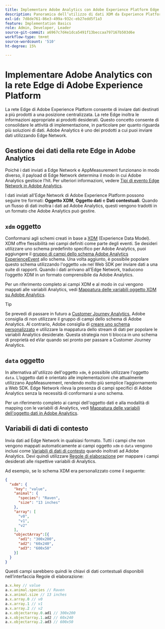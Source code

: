 ```yaml
---
title: Implementare Adobe Analytics con Adobe Experience Platform Edge
description: Panoramica dell’utilizzo di dati XDM da Experience Platform in Adobe Analytics
exl-id: 7d8de761-86e3-499a-932c-eb27edd5f1a3
feature: Implementation Basics
role: Admin, Developer, Leader
source-git-commit: a6967c7d4e1dca5491f13beccaa797167b503d6e
workflow-type: tm+mt
source-wordcount: '510'
ht-degree: 15%

---
```


# Implementare Adobe Analytics con la rete Edge di Adobe Experience Platform

La rete Edge di Adobe Experience Platform consente di inviare dati destinati a più prodotti a una posizione centralizzata. La rete Edge inoltra le informazioni appropriate ai prodotti desiderati. Questo concetto consente di consolidare le attività di implementazione, in particolare per quanto riguarda più soluzioni di dati. Adobe Analytics è uno dei prodotti a cui puoi inviare dati utilizzando Edge Network.

## Gestione dei dati della rete Edge in Adobe Analytics

Poiché i dati inviati a Edge Network e AppMeasurement funzionano in modo diverso, il payload di Edge Network determina il modo in cui Adobe Analytics gestisce l’hit. Per ulteriori informazioni, vedere [Tipi di evento Edge Network in Adobe Analytics](hit-types.md).

I dati inviati all&#39;Edge Network di Adobe Experience Platform possono seguire tre formati: **Oggetto XDM**, **Oggetto dati** e **Dati contestuali**. Quando un flusso di dati inoltra i dati ad Adobe Analytics, questi vengono tradotti in un formato che Adobe Analytics può gestire.

## `xdm` oggetto

Conformarsi agli schemi creati in base a [XDM](https://experienceleague.adobe.com/it/docs/experience-platform/xdm/home) (Experience Data Model). XDM offre flessibilità nei campi definiti come parte degli eventi. Se desideri utilizzare uno schema predefinito specifico per Adobe Analytics, puoi aggiungere il [gruppo di campi dello schema Adobe Analytics ExperienceEvent](https://experienceleague.adobe.com/it/docs/experience-platform/xdm/field-groups/event/analytics-full-extension) allo schema. Una volta aggiunto, è possibile popolare questo schema utilizzando l&#39;oggetto `xdm` nel Web SDK per inviare dati a una suite di rapporti. Quando i dati arrivano all’Edge Network, traducono l’oggetto XDM in un formato comprensibile da Adobe Analytics.

Per un riferimento completo ai campi XDM e al modo in cui vengono mappati alle variabili Analytics, vedi [Mappatura delle variabili oggetto XDM su Adobe Analytics](xdm-var-mapping.md).

>[!TIP]
>
>Se prevedi di passare in futuro a [Customer Journey Analytics](https://experienceleague.adobe.com/it/docs/analytics-platform/using/cja-landing), Adobe consiglia di non utilizzare il gruppo di campi dello schema di Adobe Analytics. Al contrario, Adobe consiglia di [creare uno schema personalizzato](https://experienceleague.adobe.com/it/docs/analytics-platform/using/compare-aa-cja/upgrade-to-cja/schema/cja-upgrade-schema-architect) e utilizzare la mappatura dello stream di dati per popolare le variabili Analytics desiderate. Questa strategia non ti blocca in uno schema di proprietà ed eVar quando sei pronto per passare a Customer Journey Analytics.

## `data` oggetto

In alternativa all&#39;utilizzo dell&#39;oggetto `xdm`, è possibile utilizzare l&#39;oggetto `data`. L’oggetto dati è orientato alle implementazioni che attualmente utilizzano AppMeasurement, rendendo molto più semplice l’aggiornamento a Web SDK. Edge Network rileva la presenza di campi specifici di Adobe Analytics senza la necessità di conformarsi a uno schema.

Per un riferimento completo ai campi dell&#39;oggetto dati e alla modalità di mapping con le variabili di Analytics, vedi [Mappatura delle variabili dell&#39;oggetto dati in Adobe Analytics](data-var-mapping.md).

## Variabili di dati di contesto

Invia dati ad Edge Network in qualsiasi formato. Tutti i campi che non vengono mappati automaticamente ai campi oggetto `xdm` o `data` vengono inclusi come [Variabili di dati di contesto](/help/implement/vars/page-vars/contextdata.md) quando inoltrati ad Adobe Analytics. Devi quindi utilizzare [Regole di elaborazione](/help/admin/tools/manage-rs/edit-settings/general/processing-rules/pr-overview.md) per mappare i campi desiderati alle rispettive variabili di Analytics.

Ad esempio, se lo schema XDM era personalizzato come il seguente:

```json
{
  "xdm": {
    "key": "value",
    "animal": {
      "species": "Raven",
      "size": "13 inches"
    },
    "array": [
      "v0",
      "v1",
      "v2"
    ],
    "objectArray":[{
      "ad1": "300x200",
      "ad2": "60x240",
      "ad3": "600x50"
    }]
  }
}
```

Questi campi sarebbero quindi le chiavi di dati contestuali disponibili nell’interfaccia Regole di elaborazione:

```javascript
a.x.key // value
a.x.animal.species // Raven
a.x.animal.size // 13 inches
a.x.array.0 // v0
a.x.array.1 // v1
a.x.array.2 // v2
a.x.objectarray.0.ad1 // 300x200
a.x.objectarray.1.ad2 // 60x240
a.x.objectarray.2.ad3 // 600x50
```
